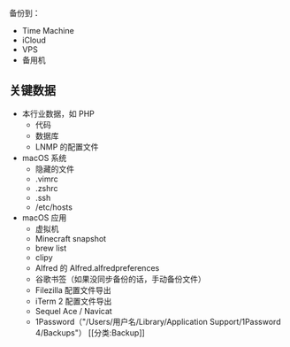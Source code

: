 备份到：

* Time Machine
* iCloud
* VPS
* 备用机

##  关键数据
* 本行业数据，如 PHP
  * 代码
  * 数据库
  * LNMP 的配置文件
* macOS 系统
  * 隐藏的文件
  * .vimrc
  * .zshrc
  * .ssh
  * /etc/hosts
* macOS 应用
  * 虚拟机
  * Minecraft snapshot
  * brew list
  * clipy
  * Alfred 的 Alfred.alfredpreferences
  * 谷歌书签（如果没同步备份的话，手动备份文件）
  * Filezilla 配置文件导出
  * iTerm 2 配置文件导出
  * Sequel Ace / Navicat
  * 1Password（"/Users/用户名/Library/Application Support/1Password 4/Backups"）
  [[分类:Backup]]
